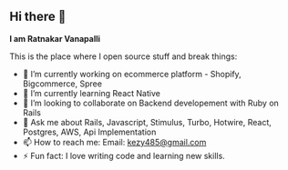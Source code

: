 ## Hi there 👋


**I am Ratnakar Vanapalli** 

This is the place where I open source stuff and break things:

- 🔭 I’m currently working on ecommerce platform - Shopify, Bigcommerce, Spree
- 🌱 I’m currently learning React Native
- 👯 I’m looking to collaborate on Backend developement with Ruby on Rails 
- 💬 Ask me about Rails, Javascript, Stimulus, Turbo, Hotwire, React, Postgres, AWS, Api Implementation
- 📫 How to reach me: Email: kezy485@gmail.com
- ⚡ Fun fact: I love writing code and learning new skills.

